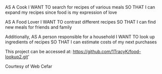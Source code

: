 AS A Cook
I WANT TO search for recipes of various meals
SO THAT I can expand my recipes since food is my expression of love

AS A Food Lover
I WANT TO contrast different recipes
SO THAT I can find new meals for friends and family

Additionally, AS A person responsible for a household
I WANT TO look up ingredients of recipes
SO THAT I can estimate costs of my next purchases

This project can be accessed at: https://github.com/1TracyK/food-lookup2.git'

Courtesy of Web Cefar
